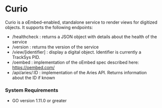 # Curio

Curio is a oEmbed-enabled, standalone service to render views for digitized objects.
It supports the following endpoints:

* /healthcheck : returns a JSON object with details about the health of the service
* /version : returns the version of the service
* /view/[identifier] : display a digital object. Identifier is currently a TrackSys PID.
* /oembed : implementation of the oEmbed spec described here: https://oembed.com/
* /api/aries/:ID : implementation of the Aries API. Returns information about the ID if known

### System Requirements
* GO version 1.11.0 or greater
